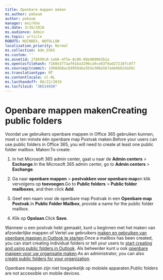 ```yaml
---
title: Openbare mappen maken
ms.author: pebaum
author: pebaum
manager: mnirkhe
ms.date: 3/26/2018
ms.audience: Admin
ms.topic: article
ROBOTS: NOINDEX, NOFOLLOW
localization_priority: Normal
ms.collection: Adm_O365
ms.custom: ''
ms.assetid: 2f8699c8-1eb6-4f5e-8c06-08e960092b1a
ms.openlocfilehash: f168e377aaf61ba3296ca9ce83f9ad27218fcdf7
ms.sourcegitcommit: 1d98db8acb9959aba3b5e308a567ade6b62da56c
ms.translationtype: MT
ms.contentlocale: nl-NL
ms.lasthandoff: 08/22/2019
ms.locfileid: "36514938"
---
```

# <a name="creating-public-folders"></a><span data-ttu-id="d1c36-102">Openbare mappen maken</span><span class="sxs-lookup"><span data-stu-id="d1c36-102">Creating public folders</span></span>

<span data-ttu-id="d1c36-103">Voordat uw gebruikers openbare mappen in Office 365 gebruiken kunnen, moet u ten minste één openbare map Postvak maken.</span><span class="sxs-lookup"><span data-stu-id="d1c36-103">Before your users can use public folders in Office 365, you will need to create at least one public folder mailbox.</span></span> <span data-ttu-id="d1c36-104">Maken:</span><span class="sxs-lookup"><span data-stu-id="d1c36-104">To create:</span></span>
  
1. <span data-ttu-id="d1c36-105">In het Microsoft 365 admin center, gaat u naar de **Admin centers** \> **Exchange**.</span><span class="sxs-lookup"><span data-stu-id="d1c36-105">In the Microsoft 365 admin center, go to **Admin centers** \> **Exchange**.</span></span>
    
2. <span data-ttu-id="d1c36-106">Ga naar **openbare mappen** \> **postvakken voor openbare map**en klik vervolgens op **toevoegen**.</span><span class="sxs-lookup"><span data-stu-id="d1c36-106">Go to **Public folders** \> **Public folder mailboxes**, and then click **Add**.</span></span>
    
3. <span data-ttu-id="d1c36-107">Geef een naam voor de openbare map Postvak in een **Openbare map Postvak**.</span><span class="sxs-lookup"><span data-stu-id="d1c36-107">In **Public Folder Mailbox**, provide a name for the public folder mailbox.</span></span>
    
4. <span data-ttu-id="d1c36-108">Klik op **Opslaan**.</span><span class="sxs-lookup"><span data-stu-id="d1c36-108">Click **Save**.</span></span>
    
<span data-ttu-id="d1c36-109">Wanneer u een postvak hebt gemaakt, kunt u beginnen met het maken van afzonderlijke mappen of Vertel uw gebruikers [maken en gebruiken van openbare mappen in Outlook te starten](https://support.office.com/article/Create-and-share-a-public-folder-in-Outlook-a2835011-d524-4a5c-a207-05c159bb2a97).</span><span class="sxs-lookup"><span data-stu-id="d1c36-109">Once a mailbox has been created, you can start creating individual folders or tell your users to [start creating and using public folders in Outlook](https://support.office.com/article/Create-and-share-a-public-folder-in-Outlook-a2835011-d524-4a5c-a207-05c159bb2a97).</span></span> <span data-ttu-id="d1c36-110">Als beheerder kunt u ook [openbare mappen voor uw organisatie maken](https://technet.microsoft.com/library/bb691104%28v=exchg.150%29.aspx).</span><span class="sxs-lookup"><span data-stu-id="d1c36-110">As an administrator, you can also [create public folders for your organization](https://technet.microsoft.com/library/bb691104%28v=exchg.150%29.aspx).</span></span>
  
<span data-ttu-id="d1c36-111">Openbare mappen zijn niet toegankelijk op mobiele apparaten.</span><span class="sxs-lookup"><span data-stu-id="d1c36-111">Public folders are not accessible on mobile devices.</span></span>
  


